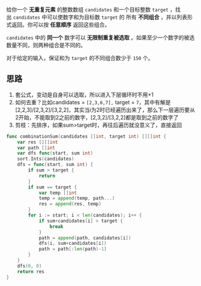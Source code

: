 给你一个 **无重复元素** 的整数数组 `candidates` 和一个目标整数 `target` ，找出 `candidates` 中可以使数字和为目标数 `target` 的 所有 **不同组合** ，并以列表形式返回。你可以按 **任意顺序** 返回这些组合。

`candidates` 中的 **同一个** 数字可以 **无限制重复被选取** 。如果至少一个数字的被选数量不同，则两种组合是不同的。 

对于给定的输入，保证和为 `target` 的不同组合数少于 `150` 个。

## 思路

1. 套公式，变动是自身可以选取，所以进入下层循环时不用+1
2. 如何去重？比如candidates = `[2,3,6,7],` target = `7`，其中有解是[2,2,3]/[2,3,2]/[3,2,2]，其实当i为2时已经遍历出来了，那么下一层遍历要从2开始，不能取到2之前的数字，[2,3,2]/[3,2,2]都是取到之前的数字了
3. 剪枝：先排序，如果sum>target时，再往后遍历就没意义了，直接返回
```go
func combinationSum(candidates []int, target int) [][]int {
	var res [][]int
	var path []int
	var dfs func(start, sum int)
	sort.Ints(candidates)
	dfs = func(start, sum int) {
		if sum > target {
			return
		}
		if sum == target {
			var temp []int
			temp = append(temp, path...)
			res = append(res, temp)
		}
		for i := start; i < len(candidates); i++ {
			if sum+candidates[i] > target {
				break
			}
			path = append(path, candidates[i])
			dfs(i, sum+candidates[i])
			path = path[:len(path)-1]
		}
	}
	dfs(0, 0)
	return res
}
```
